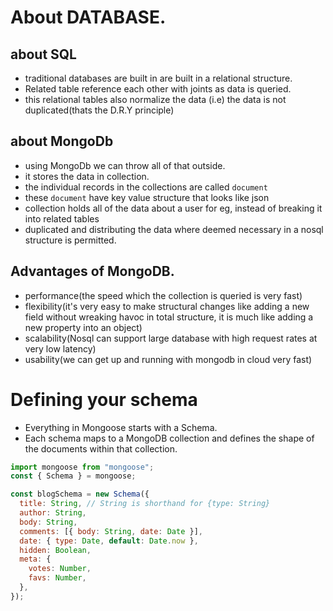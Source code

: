 # About DATABASE.

## about SQL

- traditional databases are built in are built in a relational structure.
- Related table reference each other with joints as data is queried.
- this relational tables also normalize the data (i.e) the data is not duplicated(thats the D.R.Y principle)

## about MongoDb

- using MongoDb we can throw all of that outside.
- it stores the data in collection.
- the individual records in the collections are called `document`
- these `document` have key value structure that looks like json
- collection holds all of the data about a user for eg, instead of breaking it into related tables
- duplicated and distributing the data where deemed necessary in a nosql structure is permitted.

## Advantages of MongoDB.

- performance(the speed which the collection is queried is very fast)
- flexibility(it's very easy to make structural changes like adding a new field without wreaking havoc in total structure, it is much like adding a new property into an object)
- scalability(Nosql can support large database with high request rates at very low latency)
- usability(we can get up and running with mongodb in cloud very fast)

# Defining your schema

- Everything in Mongoose starts with a Schema.
- Each schema maps to a MongoDB collection and defines the shape of the documents within that collection.

```js
import mongoose from "mongoose";
const { Schema } = mongoose;

const blogSchema = new Schema({
  title: String, // String is shorthand for {type: String}
  author: String,
  body: String,
  comments: [{ body: String, date: Date }],
  date: { type: Date, default: Date.now },
  hidden: Boolean,
  meta: {
    votes: Number,
    favs: Number,
  },
});
```
